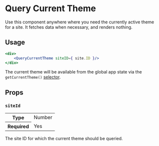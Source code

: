 Query Current Theme
===================

Use this component anywhere where you need the currently active theme for a site. It fetches data when necessary, and renders nothing.

## Usage

```jsx
<div>
	<QueryCurrentTheme siteID={ site.ID }/>
</div>
```

The current theme will be available from the global app state via the `getCurrentTheme()` [selector](/client/state/themes/current-theme/selectors.js).

## Props

### `siteId`

<table>
	<tr><th>Type</th><td>Number</td></tr>
	<tr><th>Required</th><td>Yes</td></tr>
</table>

The site ID for which the current theme should be queried.
